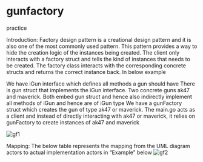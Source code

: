 # gunfactory
practice

Introduction: 
Factory design pattern is a creational design pattern and it is also one of the most commonly used pattern. This pattern provides a way to hide the creation logic of the instances being created.
The client only interacts with a factory struct and tells the kind of instances that needs to be created. The factory class interacts with the corresponding concrete structs and returns the correct instance back.
In below example

We have iGun interface which defines all methods a gun should have
There is gun struct that implements the iGun interface.
Two concrete guns ak47 and maverick. Both embed gun struct and hence also indirectly implement all methods of iGun and hence are of iGun type
We have a gunFactory struct which creates the gun of type ak47 or maverick.
The main.go acts as a client and instead of directly interacting with ak47 or maverick, it relies on gunFactory to create instances of ak47 and maverick


![gf1](https://user-images.githubusercontent.com/65746065/211245946-c072f4aa-dd49-44f8-84d8-6b366185a671.png)


Mapping:
The below table represents the mapping from the UML diagram actors to actual implementation actors in “Example” below
![gf2](https://user-images.githubusercontent.com/65746065/211245977-89d57345-df89-4008-be1a-9c8af0c618fa.JPG)
